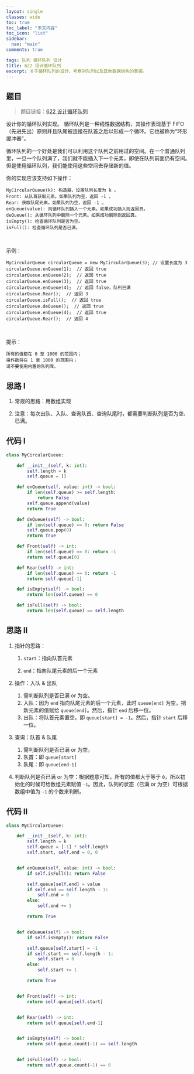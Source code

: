 ```yaml
---
layout: single
classes: wide
toc: true
toc_label: "本文内容"
toc_icon: "list"
sidebar:
  nav: "main"
comments: true

tags: 队列 循环队列 设计
title: 622 设计循环队列
excerpt: 关于循环队列的设计，考察对队列以及其他数据结构的掌握。
---
```


## 题目

> 题目链接：[622 设计循环队列](https://leetcode-cn.com/problems/design-circular-queue/)

设计你的循环队列实现。 循环队列是一种线性数据结构，其操作表现基于 FIFO（先进先出）原则并且队尾被连接在队首之后以形成一个循环。它也被称为“环形缓冲器”。

循环队列的一个好处是我们可以利用这个队列之前用过的空间。在一个普通队列里，一旦一个队列满了，我们就不能插入下一个元素，即使在队列前面仍有空间。但是使用循环队列，我们能使用这些空间去存储新的值。

你的实现应该支持如下操作：

    MyCircularQueue(k): 构造器，设置队列长度为 k 。
    Front: 从队首获取元素。如果队列为空，返回 -1 。
    Rear: 获取队尾元素。如果队列为空，返回 -1 。
    enQueue(value): 向循环队列插入一个元素。如果成功插入则返回真。
    deQueue(): 从循环队列中删除一个元素。如果成功删除则返回真。
    isEmpty(): 检查循环队列是否为空。
    isFull(): 检查循环队列是否已满。
 

示例：

    MyCircularQueue circularQueue = new MyCircularQueue(3); // 设置长度为 3
    circularQueue.enQueue(1);  // 返回 true
    circularQueue.enQueue(2);  // 返回 true
    circularQueue.enQueue(3);  // 返回 true
    circularQueue.enQueue(4);  // 返回 false，队列已满
    circularQueue.Rear();  // 返回 3
    circularQueue.isFull();  // 返回 true
    circularQueue.deQueue();  // 返回 true
    circularQueue.enQueue(4);  // 返回 true
    circularQueue.Rear();  // 返回 4
 

提示：

    所有的值都在 0 至 1000 的范围内；
    操作数将在 1 至 1000 的范围内；
    请不要使用内置的队列库。


## 思路 I 

1. 常规的思路：用数组实现

2. 注意：每次出队、入队、查询队首、查询队尾时，都需要判断队列是否为空、已满。

## 代码 I

```python
class MyCircularQueue:

    def __init__(self, k: int):
        self.length = k
        self.queue = []

    def enQueue(self, value: int) -> bool:
        if len(self.queue) >= self.length:
            return False
        self.queue.append(value)
        return True

    def deQueue(self) -> bool:
        if len(self.queue) == 0: return False
        self.queue.pop(0)
        return True

    def Front(self) -> int:
        if len(self.queue) == 0: return -1
        return self.queue[0]

    def Rear(self) -> int:
        if len(self.queue) == 0: return -1
        return self.queue[-1]

    def isEmpty(self) -> bool:
        return len(self.queue) == 0

    def isFull(self) -> bool:
        return len(self.queue) == self.length

```



## 思路 II 

1. 指针的思路：

   1. `start`：指向队首元素

   2. `end`：指向队尾元素的后一个元素

2. 操作：入队 & 出队
   1. 需判断队列是否已满 or 为空。
   2. 入队：因为 `end` 指向队尾元素的后一个元素，此时 `queue[end]` 为空，把新元素的值赋给 `queue[end]`。然后，指针 `end` 后移一位。
   3. 出队：将队首元素置空，即 `queue[start] = -1`。然后，指针 `start` 后移一位。

3. 查询：队首 & 队尾
   1. 需判断队列是否已满 or 为空。
   2. 队首：即 `queue[start]`
   3. 队尾：即 `queue[end-1]`

4. 判断队列是否已满 or 为空：根据题意可知，所有的值都大于等于 `0`，所以初始化的时候可给数组元素赋值 `-1`。因此，队列的状态（已满 or 为空）可根据数组中值为 `-1` 的个数来判断。


## 代码 II

```python
class MyCircularQueue:

    def __init__(self, k: int):
        self.length = k
        self.queue = [-1] * self.length
        self.start, self.end = 0, 0


    def enQueue(self, value: int) -> bool:
        if self.isFull(): return False

        self.queue[self.end] = value
        if self.end == self.length - 1:
            self.end = 0
        else:
            self.end += 1

        return True


    def deQueue(self) -> bool:
        if self.isEmpty(): return False

        self.queue[self.start] = -1
        if self.start == self.length - 1:
            self.start = 0
        else:
            self.start += 1

        return True


    def Front(self) -> int:
        return self.queue[self.start]


    def Rear(self) -> int:
        return self.queue[self.end-1]


    def isEmpty(self) -> bool:
        return self.queue.count(-1) == self.length


    def isFull(self) -> bool:
        return self.queue.count(-1) == 0

```


